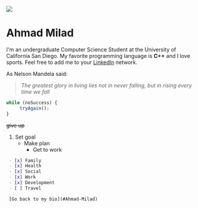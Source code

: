 
![](https://media-exp1.licdn.com/dms/image/C5603AQHZnO24rjREJw/profile-displayphoto-shrink_200_200/0/1606623656127?e=1615420800&v=beta&t=hrQsI6y0MLcoSrvXwbHwIDHzoRhpYexfCp-csQDC964)

# Ahmad Milad
I'm an undergraduate Computer Science Student at the University of California San Diego. My favorite programming language is **C++** and I love sports. 
Feel free to add me to your [LinkedIn](https://www.linkedin.com/in/ahmad-milad-b51939183/) network.

As Nelson Mandela said:
 >*The greatest glory in living lies not in never falling, but in rising every time we fall*

 ```javascript
 while (noSuccess) {
      tryAgain();
 }
 ```
  ~~give up~~
  1. Set goal
     - Make plan
       - Get to work
 ```markdown
  - [x] Family
  - [x] Health
  - [x] Social
  - [x] Work
  - [x] Development
  - [ ] Travel 
  ```
 ```
  [Go back to my bio](#Ahmad-Milad)
 


 
